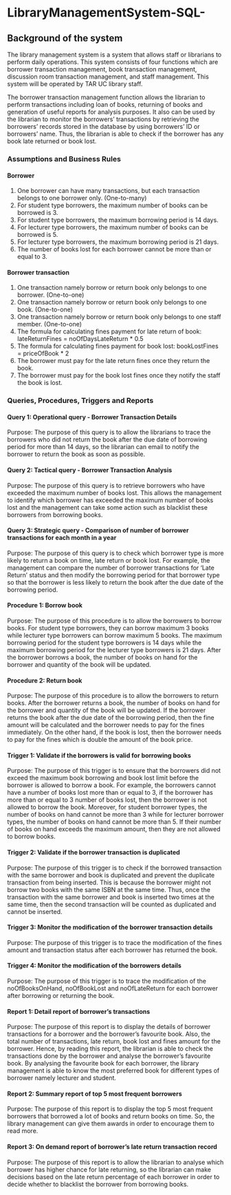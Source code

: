 # LibraryManagementSystem-SQL-

## Background of the system
The library management system is a system that allows staff or librarians to perform daily operations. This system consists of four functions which are borrower transaction management, book transaction management, discussion room transaction management, and staff management. This system will be operated by TAR UC library staff.

The borrower transaction management function allows the librarian to perform transactions including loan of books, returning of books and generation of useful reports for analysis purposes. It also can be used by the librarian to monitor the borrowers’ transactions by retrieving the borrowers’ records stored in the database by using borrowers’ ID or borrowers’ name. Thus, the librarian is able to check if the borrower has any book late returned or book lost. 

### Assumptions and Business Rules
#### Borrower
1. One borrower can have many transactions, but each transaction belongs to one borrower only. (One-to-many)
2. For student type borrowers, the maximum number of books can be borrowed is 3.
3. For student type borrowers, the maximum borrowing period is 14 days.
4. For lecturer type borrowers, the maximum number of books can be borrowed is 5.
5. For lecturer type borrowers, the maximum borrowing period is 21 days.
6. The number of books lost for each borrower cannot be more than or equal to 3.

#### Borrower transaction
1. One transaction namely borrow or return book only belongs to one borrower. (One-to-one)
2. One transaction namely borrow or return book only belongs to one book. (One-to-one)
3. One transaction namely borrow or return book only belongs to one staff member. (One-to-one)
4. The formula for calculating fines payment for late return of book: 
    lateReturnFines = noOfDaysLateReturn * 0.5
5. The formula for calculating fines payment for book lost:
    bookLostFines = priceOfBook * 2
6. The borrower must pay for the late return fines once they return the book.
7. The borrower must pay for the book lost fines once they notify the staff the book is lost.

### Queries, Procedures, Triggers and Reports 
#### Query 1: Operational query - Borrower Transaction Details
Purpose: The purpose of this query is to allow the librarians to trace the borrowers who did not return the book after the due date of borrowing period for more than 14 days, so the librarian can email to notify the borrower to return the book as soon as possible. 

#### Query 2: Tactical query - Borrower Transaction Analysis
Purpose: The purpose of this query is to retrieve borrowers who have exceeded the maximum number of books lost. This allows the management to identify which borrower has exceeded the maximum number of books lost and the management can take some action such as blacklist these borrowers from borrowing books. 

#### Query 3: Strategic query - Comparison of number of borrower transactions for each month in a year
Purpose: The purpose of this query is to check which borrower type is more likely to return a book on time, late return or book lost. For example, the management can compare the number of borrower transactions for ‘Late Return’ status and then modify the borrowing period for that borrower type so that the borrower is less likely to return the book after the due date of the borrowing period. 

#### Procedure 1: Borrow book
Purpose: The purpose of this procedure is to allow the borrowers to borrow books. For student type borrowers, they can borrow maximum 3 books while lecturer type borrowers can borrow maximum 5 books. The maximum borrowing period for the student type borrowers is 14 days while the maximum borrowing period for the lecturer type borrowers is 21 days. After the borrower borrows a book, the number of books on hand for the borrower and quantity of the book will be updated. 

#### Procedure 2: Return book
Purpose: The purpose of this procedure is to allow the borrowers to return books. After the borrower returns a book, the number of books on hand for the borrower and quantity of the book will be updated. If the borrower returns the book after the due date of the borrowing period, then the fine amount will be calculated and the borrower needs to pay for the fines immediately. On the other hand, if the book is lost, then the borrower needs to pay for the fines which is double the amount of the book price. 

#### Trigger 1: Validate if the borrowers is valid for borrowing books
Purpose: The purpose of this trigger is to ensure that the borrowers did not exceed the maximum book borrowing and book lost limit before the borrower is allowed to borrow a book. For example, the borrowers cannot have a number of books lost more than or equal to 3, if the borrower has more than or equal to 3 number of books lost, then the borrower is not allowed to borrow the book. Moreover, for student borrower types, the number of books on hand cannot be more than 3 while for lecturer borrower types, the number of books on hand cannot be more than 5. If their number of books on hand exceeds the maximum amount, then they are not allowed to borrow books. 

#### Trigger 2: Validate if the borrower transaction is duplicated
Purpose: The purpose of this trigger is to check if the borrowed transaction with the same borrower and book is duplicated and prevent the duplicate transaction from being inserted. This is because the borrower might not borrow two books with the same ISBN at the same time. Thus, once the transaction with the same borrower and book is inserted two times at the same time, then the second transaction will be counted as duplicated and cannot be inserted. 

#### Trigger 3: Monitor the modification of the borrower transaction details
Purpose: The purpose of this trigger is to trace the modification of the fines amount and transaction status after each borrower has returned the book.

#### Trigger 4: Monitor the modification of the borrowers details
Purpose: The purpose of this trigger is to trace the modification of the noOfBooksOnHand, noOfBookLost and noOfLateReturn for each borrower after borrowing or returning the book.

#### Report 1: Detail report of borrower’s transactions 
Purpose: The purpose of this report is to display the details of borrower transactions for a borrower and the borrower’s favourite book. Also, the total number of transactions, late return, book lost and fines amount for the borrower. Hence, by reading this report, the librarian is able to check the transactions done by the borrower and analyse the borrower’s favourite book. By analysing the favourite book for each borrower, the library management is able to know the most preferred book for different types of borrower namely lecturer and student.

#### Report 2: Summary report of  top 5 most frequent borrowers
Purpose: The purpose of this report is to display the top 5 most frequent borrowers that borrowed a lot of books and return books on time. So, the library management can give them awards in order to encourage them to read more.

#### Report 3: On demand report of borrower’s late return transaction record
Purpose: The purpose of this report is to allow the librarian to analyse which borrower has higher chance for late returning, so the librarian can make decisions based on the late return percentage of each borrower in order to decide whether to blacklist the borrower from borrowing books.
